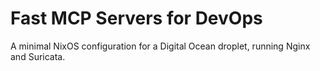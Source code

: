 # Fast MCP Servers for DevOps

A minimal NixOS configuration for a Digital Ocean droplet, running Nginx and Suricata.
